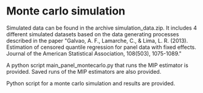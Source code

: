 # Monte carlo simulation

Simulated data can be found in the archive simulation_data.zip. It includes 4 different simulated datasets based on the data generating processes described in the paper "Galvao, A. F., Lamarche, C., & Lima, L. R. (2013). Estimation of censored quantile regression for panel data with fixed effects. Journal of the American Statistical Association, 108(503), 1075-1089."

A python script main_panel_montecarlo.py that runs the MIP estimator is provided. Saved runs of the MIP estimators are also provided.

Python script for a monte carlo simulation and results are provided.
